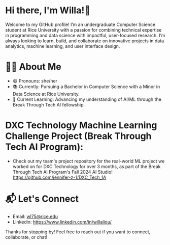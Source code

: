 # Hi there, I'm Willa!👋

Welcome to my GitHub profile! I’m an undergraduate Computer Science student at Rice University with a passion for combining technical expertise in programming and data science with impactful, user-focused research. I’m always looking to learn, build, and collaborate on innovative projects in data analytics, machine learning, and user interface design.

# 👩‍💻 About Me
- 😄 Pronouns: she/her
- 📚 Currently: Pursuing a Bachelor in Computer Science with a Minor in Data Science at Rice University.
- 🌱 Current Learning: Advancing my understanding of AI/ML through the Break Through Tech AI fellowship.

# DXC Technology Machine Learning Challenge Project (Break Through Tech AI Program):
- Check out my team's project repository for the real-world ML project we worked on for DXC Technology for over 3 months, as part of the Break Through Tech AI Program's Fall 2024 AI Studio! https://github.com/jennifer-z-1/DXC_Tech_1A

# 📬 Let's Connect
- Email: wl75@rice.edu
- Linkedin: https://www.linkedin.com/in/willaliou/

Thanks for stopping by! Feel free to reach out if you want to connect, collaborate, or chat!

<!--
**willaliou/willaliou** is a ✨ _special_ ✨ repository because its `README.md` (this file) appears on your GitHub profile.

Here are some ideas to get you started:

- 🔭 I’m currently working on ...
- 🌱 I’m currently learning ...
- 👯 I’m looking to collaborate on ...
- 🤔 I’m looking for help with ...
- 💬 Ask me about ...
- 📫 How to reach me: ...
- 😄 Pronouns: ...
- ⚡ Fun fact: ...
-->
